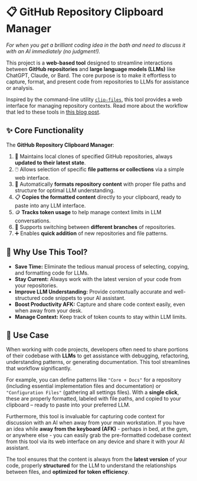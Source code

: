 # 📋 GitHub Repository Clipboard Manager

_For when you get a brilliant coding idea in the bath and need to discuss it with an AI immediately (no judgment!)._

This project is a **web-based tool** designed to streamline interactions between **GitHub repositories** and **large language models (LLMs)** like ChatGPT, Claude, or Bard. The core purpose is to make it effortless to capture, format, and present code from repositories to LLMs for assistance or analysis.

Inspired by the command-line utility [`clip-files`](https://github.com/basnijholt/clip-files/), this tool provides a web interface for managing repository contexts. Read more about the workflow that led to these tools in [this blog post](https://www.nijho.lt/post/using-llms/).

## ✨ Core Functionality

The **GitHub Repository Clipboard Manager**:

1.  🔄 Maintains local clones of specified GitHub repositories, always **updated to their latest state**.
2.  🖱️ Allows selection of specific **file patterns or collections** via a simple web interface.
3.  📄 Automatically **formats repository content** with proper file paths and structure for optimal LLM understanding.
4.  📋 **Copies the formatted content** directly to your clipboard, ready to paste into any LLM interface.
5.  🪙 **Tracks token usage** to help manage context limits in LLM conversations.
6.  🌿 Supports switching between **different branches** of repositories.
7.  ➕ Enables **quick addition** of new repositories and file patterns.

## 🤔 Why Use This Tool?

-   **Save Time:** Eliminate the tedious manual process of selecting, copying, and formatting code for LLMs.
-   **Stay Current:** Always work with the latest version of your code from your repositories.
-   **Improve LLM Understanding:** Provide contextually accurate and well-structured code snippets to your AI assistant.
-   **Boost Productivity AFK:** Capture and share code context easily, even when away from your desk.
-   **Manage Context:** Keep track of token counts to stay within LLM limits.

## 🚀 Use Case

When working with code projects, developers often need to share portions of their codebase with **LLMs** to get assistance with debugging, refactoring, understanding patterns, or generating documentation. This tool streamlines that workflow significantly.

For example, you can define patterns like `"Core + Docs"` for a repository (including essential implementation files and documentation) or `"Configuration Files"` (gathering all settings files). With a **single click**, these are properly formatted, labeled with file paths, and copied to your clipboard – ready to paste into your preferred LLM.

Furthermore, this tool is invaluable for capturing code context for discussion with an AI when away from your main workstation. If you have an idea while **away from the keyboard (AFK)** - perhaps in bed, at the gym, or anywhere else - you can easily grab the pre-formatted codebase context from this tool via its web interface on any device and share it with your AI assistant.

The tool ensures that the content is always from the **latest version** of your code, properly **structured** for the LLM to understand the relationships between files, and **optimized for token efficiency**.
